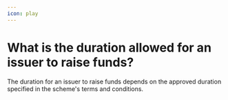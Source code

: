 ```yaml
---
icon: play
---
```


# What is the duration allowed for an issuer to raise funds?

The duration for an issuer to raise funds depends on the approved duration specified in the scheme's terms and conditions.
